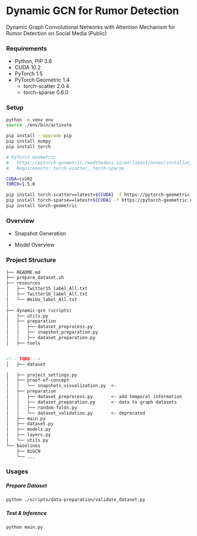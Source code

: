 # Dynamic GCN for Rumor Detection

Dynamic Graph Convolutional Networks with Attention Mechanism for Rumor Detection on Social Media (Public)

### Requirements

* Python, PIP 3.6
* CUDA 10.2
* PyTorch 1.5
* PyTorch Geometric 1.4
  + torch-scatter 2.0.4
  + torch-sparse 0.6.0

### Setup

``` bash
python -m venv env
source ./env/bin/activate

pip install --upgrade pip
pip install numpy
pip install torch

# PyTorch Geometric
#   https://pytorch-geometric.readthedocs.io/en/latest/notes/installation.html
#   Requirements: torch-scatter, torch-sparse

CUDA=cu102
TORCH=1.5.0

pip install torch-scatter==latest+${CUDA} -f https://pytorch-geometric.com/whl/torch-${TORCH}.html
pip install torch-sparse==latest+${CUDA} -f https://pytorch-geometric.com/whl/torch-${TORCH}.html
pip install torch-geometric
```

### Overview

* Snapshot Generation

<!-- > ![](https://github.com/JihoChoi/dynamic-gcn/blob/master/assets/model.png?raw=true) -->

* Model Overview

<!-- > ![](https://github.com/JihoChoi/dynamic-gcn/blob/master/assets/model.png?raw=true) -->

### Project Structure

``` markdown
├── README.md
├── prepare_dataset.sh
├── resources
│   ├── Twitter15_label_All.txt
│   ├── Twitter16_label_All.txt
│   └── Weibo_label_All.txt
│
├── dynamic-gcn (scripts)
│   ├── utils.py
│   ├── preparation
│   │   ├── dataset_preprocess.py
│   │   ├── snapshot_preparation.py
│   │   ├── dataset_preparation.py
│   ├── tools


<!-- TODO -->
│   ├── dataset

│   ├── project_settings.py
│   ├── proof-of-concept
│   │   └── snapshots_visualization.py  <-
│   ├── preparation
│   │   ├── dataset_preprocess.py       <- add temporal information
│   │   ├── dataset_preparation.py      <- data to graph datasets
│   │   ├── random-folds.py
│   │   └── dataset_validation.py       <- deprecated
│   ├── main.py
│   ├── dataset.py
│   ├── models.py
│   ├── layers.py
│   └── utils.py
└── baselines
    ├── BiGCN
    └── ...

```

### Usages

##### Prepare Dataset

``` bash
python ./scripts/data-preparation/validate_dataset.py
```

##### Test & Inference

``` bash
python main.py
```
